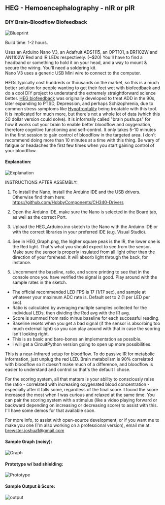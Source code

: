 ## HEG - Hemoencephalography - nIR or pIR
### DIY Brain-Bloodflow Biofeedback

![Blueprint](https://raw.githubusercontent.com/moothyknight/HEG_Arduino/master/HEG_Arduino_BP.png)

Build time: 1-2 hours.

Uses an Arduino Nano V3, an Adafruit ADS1115, an OPT101, a BR1102W and AN1102W Red and IR LEDs respectively. (~$20)
You'll have to find a headband or something to hold it on your head, and a way to mount & secure the wiring. 
You'll need a soldering kit.  
Nano V3 uses a generic USB Mini wire to connect to the computer.


HEGs typically cost hundreds or thousands on the market, so this is a much better solution for people wanting to get their feet wet with biofeedback and do a cool DIY project to understand the extremely straightforward science better. [HEG biofeedback](https://en.wikipedia.org/wiki/Hemoencephalography) was originally developed to treat ADD in the 90s, later expanding to PTSD, Depression, and perhaps Schizophrenia, due to common stress symptoms like [Hypofrontality](https://en.wikipedia.org/wiki/Hypofrontality) being treatable with this tool. It is implicated for much more, but there's not a whole lot of data (which this 20 dollar version could solve). It is informally called "brain pushups" for how it works out your brain to enable better bloodflow and oxygenation, therefore cognitive functioning and self-control. It only takes 5-10 minutes in the first session to gain control of bloodflow in the targeted area. I don't recommend doing more than 10 minutes at a time with this thing. Be wary of fatigue or headaches the first few times when you start gaining control of your bloodflow.


#### Explanation:
![Explanation](https://raw.githubusercontent.com/moothyknight/HEG_Arduino/master/HEGExplained.png)

INSTRUCTIONS AFTER ASSEMBLY:

1. To install the Nano, install the Arduino IDE and the USB drivers. Otherwise find them here: https://github.com/HobbyComponents/CH340-Drivers

2. Open the Arduino IDE, make sure the Nano is selected in the Board tab, as well as the correct Port.

3. Upload the HEG_Arduino.ino sketch to the Nano with the Arduino IDE or with the correct libraries in your preferred IDE (e.g. Visual Studio). 

4. See in HEG_Graph.png, the higher square peak is the IR, the lower one is the Red light. That's what you should expect to see from the sensor. Make sure the sensor is properly insulated from all light other than the direction of your forehead. It will absorb light through the back, for instance. 

5. Uncomment the baseline, ratio, and score printing to see that in the console once you have verified the signal is good. 
Play around with the sample rates in the sketch.

- The official recommended LED FPS is 17 (1/17 sec), and sample at whatever your maximum ADC rate is. Default set to 2 (1 per LED per sec).
- Ratio is calculated by averaging multiple samples collected for the individual LEDs, then dividing the Red avg with the IR avg. 
- Score is summed from ratio minus baseline for each successful reading.
- Baseline resets when you get a bad signal (if the sensor is absorbing too much external light) so you can play around with that in case the scoring isn't looking right. 
- This is as basic and bare-bones an implementation as possible. 
- I will get a CircuitPython version going to open up more possibilities. 

This is a near-Infrared setup for bloodflow. To do passive IR for metabolic information, just unplug the red LED. Brain metabolism is 90% correlated with bloodflow so it doesn't make much of a difference, and bloodflow is easier to understand and control so that's the default I chose. 

For the scoring system, all that matters is your ability to consciously raise the ratio - correlated with increasing oxygenated blood concentration - especially after it falls some, regardless of the final score. I found the score increased the most when I was curious and relaxed at the same time. You can pair the scoring system with a stimulus (like a video playing forward or backward depending on increasing or decreasing score) to assist with this. I'll have some demos for that available soon.

For more info, to assist with open-source development, or if you want me to make you one (I'm also working on a professional version), email me at: brewster.joshua1@gmail.com

#### Sample Graph (noisy):
![Graph](https://raw.githubusercontent.com/moothyknight/HEG_Arduino/master/HEG_Graph.PNG)

#### Prototype w/ bad shielding:
![Prototype](https://raw.githubusercontent.com/moothyknight/HEG_Arduino/master/HEG_Arduino_Proto.jpg)

#### Sample Output & Score:
![output](https://raw.githubusercontent.com/moothyknight/HEG_Arduino/master/HEGOutput.PNG)
